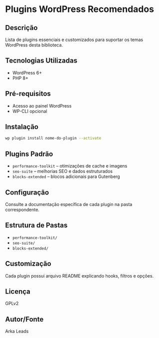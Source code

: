 # Plugins WordPress Recomendados

## Descrição
Lista de plugins essenciais e customizados para suportar os temas WordPress desta biblioteca.

## Tecnologias Utilizadas
- WordPress 6+
- PHP 8+

## Pré-requisitos
- Acesso ao painel WordPress
- WP-CLI opcional

## Instalação
```bash
wp plugin install nome-do-plugin --activate
```

## Plugins Padrão
- `performance-toolkit` – otimizações de cache e imagens
- `seo-suite` – melhorias SEO e dados estruturados
- `blocks-extended` – blocos adicionais para Gutenberg

## Configuração
Consulte a documentação específica de cada plugin na pasta correspondente.

## Estrutura de Pastas
- `performance-toolkit/`
- `seo-suite/`
- `blocks-extended/`

## Customização
Cada plugin possui arquivo README explicando hooks, filtros e opções.

## Licença
GPLv2

## Autor/Fonte
Arka Leads
